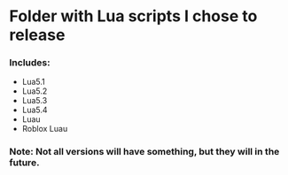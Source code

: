 # Folder with Lua scripts I chose to release

### Includes:
- Lua5.1
- Lua5.2
- Lua5.3
- Lua5.4
- Luau
- Roblox Luau

### Note: Not all versions will have something, but they will in the future.
